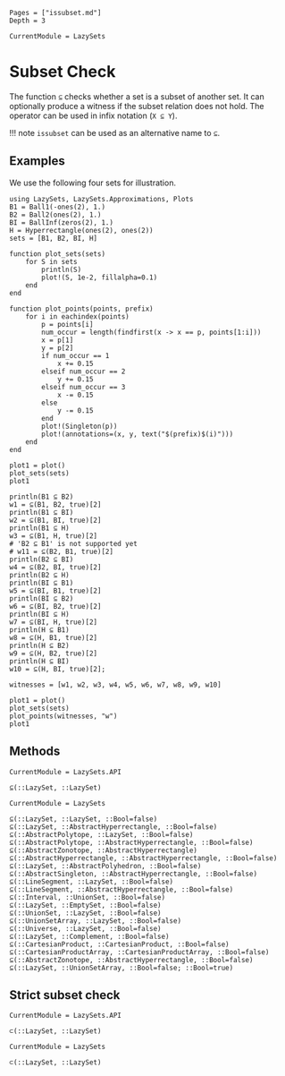 ```@contents
Pages = ["issubset.md"]
Depth = 3
```

```@meta
CurrentModule = LazySets
```

# Subset Check

The function `⊆` checks whether a set is a subset of another set.
It can optionally produce a witness if the subset relation does not hold.
The operator can be used in infix notation (`X ⊆ Y`).

!!! note
    `issubset` can be used as an alternative name to `⊆`.

## Examples

We use the following four sets for illustration.

```@example binary_set_operations
using LazySets, LazySets.Approximations, Plots
B1 = Ball1(-ones(2), 1.)
B2 = Ball2(ones(2), 1.)
BI = BallInf(zeros(2), 1.)
H = Hyperrectangle(ones(2), ones(2))
sets = [B1, B2, BI, H]

function plot_sets(sets)
    for S in sets
        println(S)
        plot!(S, 1e-2, fillalpha=0.1)
    end
end

function plot_points(points, prefix)
    for i in eachindex(points)
        p = points[i]
        num_occur = length(findfirst(x -> x == p, points[1:i]))
        x = p[1]
        y = p[2]
        if num_occur == 1
            x += 0.15
        elseif num_occur == 2
            y += 0.15
        elseif num_occur == 3
            x -= 0.15
        else
            y -= 0.15
        end
        plot!(Singleton(p))
        plot!(annotations=(x, y, text("$(prefix)$(i)")))
    end
end

plot1 = plot()
plot_sets(sets)
plot1
```

```@example binary_set_operations
println(B1 ⊆ B2)
w1 = ⊆(B1, B2, true)[2]
println(B1 ⊆ BI)
w2 = ⊆(B1, BI, true)[2]
println(B1 ⊆ H)
w3 = ⊆(B1, H, true)[2]
# 'B2 ⊆ B1' is not supported yet
# w11 = ⊆(B2, B1, true)[2]
println(B2 ⊆ BI)
w4 = ⊆(B2, BI, true)[2]
println(B2 ⊆ H)
println(BI ⊆ B1)
w5 = ⊆(BI, B1, true)[2]
println(BI ⊆ B2)
w6 = ⊆(BI, B2, true)[2]
println(BI ⊆ H)
w7 = ⊆(BI, H, true)[2]
println(H ⊆ B1)
w8 = ⊆(H, B1, true)[2]
println(H ⊆ B2)
w9 = ⊆(H, B2, true)[2]
println(H ⊆ BI)
w10 = ⊆(H, BI, true)[2];
```

```@example binary_set_operations
witnesses = [w1, w2, w3, w4, w5, w6, w7, w8, w9, w10]

plot1 = plot()
plot_sets(sets)
plot_points(witnesses, "w")
plot1
```

## Methods

```@meta
CurrentModule = LazySets.API
```

```@docs; canonical=false
⊆(::LazySet, ::LazySet)
```

```@meta
CurrentModule = LazySets
```

```@docs
⊆(::LazySet, ::LazySet, ::Bool=false)
⊆(::LazySet, ::AbstractHyperrectangle, ::Bool=false)
⊆(::AbstractPolytope, ::LazySet, ::Bool=false)
⊆(::AbstractPolytope, ::AbstractHyperrectangle, ::Bool=false)
⊆(::AbstractZonotope, ::AbstractHyperrectangle)
⊆(::AbstractHyperrectangle, ::AbstractHyperrectangle, ::Bool=false)
⊆(::LazySet, ::AbstractPolyhedron, ::Bool=false)
⊆(::AbstractSingleton, ::AbstractHyperrectangle, ::Bool=false)
⊆(::LineSegment, ::LazySet, ::Bool=false)
⊆(::LineSegment, ::AbstractHyperrectangle, ::Bool=false)
⊆(::Interval, ::UnionSet, ::Bool=false)
⊆(::LazySet, ::EmptySet, ::Bool=false)
⊆(::UnionSet, ::LazySet, ::Bool=false)
⊆(::UnionSetArray, ::LazySet, ::Bool=false)
⊆(::Universe, ::LazySet, ::Bool=false)
⊆(::LazySet, ::Complement, ::Bool=false)
⊆(::CartesianProduct, ::CartesianProduct, ::Bool=false)
⊆(::CartesianProductArray, ::CartesianProductArray, ::Bool=false)
⊆(::AbstractZonotope, ::AbstractHyperrectangle, ::Bool=false)
⊆(::LazySet, ::UnionSetArray, ::Bool=false; ::Bool=true)
```

## Strict subset check

```@meta
CurrentModule = LazySets.API
```

```@docs; canonical=false
⊂(::LazySet, ::LazySet)
```

```@meta
CurrentModule = LazySets
```

```@docs
⊂(::LazySet, ::LazySet)
```
